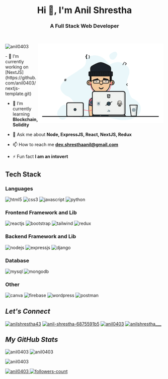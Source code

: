 <h1 align="center">Hi 👋, I'm Anil Shrestha</h1>
<h3 align="center">A Full Stack Web Developer</h3>
<br>
<!----------------------------------- About Section ------------------------------------>
<div>
  <img align="right" width="400" alt="Coding" src="./coding.gif">
<p align="left"> <img src="https://komarev.com/ghpvc/?username=anil0403&label=Profile%20views&color=0e75b6&style=flat" alt="anil0403" /> </p>
- 🔭 I’m currently working on [NextJS](https://github.com/anil0403/nextjs-template.git)

- 🌱 I’m currently learning **Blockchain, Solidity**

- 💬 Ask me about **Node, ExpressJS, React, NextJS, Redux**

- 📫 How to reach me **dev.shresthaanil@gmail.com**

- ⚡ Fun fact **I am an intovert**
</div>

<!----------------------------------- Tech Stack Section ------------------------------------>
<h2>Tech Stack</h2>
<h3>Languages</h3>
<p>
    <img src="https://img.shields.io/badge/HTML5-E34F26?style=for-the-badge&logo=html5&logoColor=white" alt="html5" />
    <img src="https://img.shields.io/badge/CSS3-1572B6?style=for-the-badge&logo=css3&logoColor=white" alt="css3" />
    <img src="https://img.shields.io/badge/JavaScript-323330?style=for-the-badge&logo=javascript&logoColor=F7DF1E" alt="javascript" />
    <img src="https://img.shields.io/badge/Python-FFD43B?style=for-the-badge&logo=python&logoColor=blue" alt="python" />
</p>
<h3>Frontend Framework and Lib</h3>
<p>
     <img src="https://img.shields.io/badge/React JS-20232A?style=for-the-badge&logo=react&logoColor=61DAFB" alt="reactjs" />
    <img src="https://img.shields.io/badge/Bootstrap-563D7C?style=for-the-badge&logo=bootstrap&logoColor=white" alt="bootstrap" />
    <img src="https://img.shields.io/badge/Tailwind_CSS-38B2AC?style=for-the-badge&logo=tailwind-css&logoColor=white" alt="tailwind" />
    <img src="https://img.shields.io/badge/Redux Toolkit-593D88?style=for-the-badge&logo=redux&logoColor=white" alt="redux" />
</p>
<h3>Backend Framework and Lib</h3>
<p>
    <img src="https://img.shields.io/badge/Node.js-339933?style=for-the-badge&logo=nodedotjs&logoColor=white" alt="nodejs" />
    <img src="https://img.shields.io/badge/Express.js-000000?style=for-the-badge&logo=express&logoColor=white" alt="expressjs" />
    <img src="https://img.shields.io/badge/Django-092E20?style=for-the-badge&logo=django&logoColor=green" alt="django" />
</p>
<h3>Database</h3>
<p>
    <img src="https://img.shields.io/badge/MySQL-005C84?style=for-the-badge&logo=mysql&logoColor=white" alt="mysql" />
    <img src="https://img.shields.io/badge/MongoDB-4EA94B?style=for-the-badge&logo=mongodb&logoColor=white" alt="mongodb" />
</p>
<h3>Other</h3>
<p>
    <img src="https://img.shields.io/badge/Canva-%2300C4CC.svg?&style=for-the-badge&logo=Canva&logoColor=white" alt="canva" />
    <img src="https://img.shields.io/badge/firebase-ffca28?style=for-the-badge&logo=firebase&logoColor=black" alt="firebase" />
    <img src="https://img.shields.io/badge/Wordpress-21759B?style=for-the-badge&logo=wordpress&logoColor=white" alt="wordpress" />
    <img src="https://img.shields.io/badge/Postman-FF6C37?style=for-the-badge&logo=Postman&logoColor=white" alt="postman" />
</p>

<!----------------------------------- Social Media Links Section ------------------------------------>

<h2><i>Let's Connect</i></h2>
<p align="left">
<a href="https://twitter.com/anilshrestha43" target="blank"><img align="center" src="https://raw.githubusercontent.com/rahuldkjain/github-profile-readme-generator/master/src/images/icons/Social/twitter.svg" alt="anilshrestha43" height="30" width="40" /></a>
<a href="https://linkedin.com/in/anil-shrestha-6875591b5" target="blank"><img align="center" src="https://raw.githubusercontent.com/rahuldkjain/github-profile-readme-generator/master/src/images/icons/Social/linked-in-alt.svg" alt="anil-shrestha-6875591b5" height="30" width="40" /></a>
<a href="https://fb.com/anil0403" target="blank"><img align="center" src="https://raw.githubusercontent.com/rahuldkjain/github-profile-readme-generator/master/src/images/icons/Social/facebook.svg" alt="anil0403" height="30" width="40" /></a>
<a href="https://instagram.com/anilshrestha___" target="blank"><img align="center" src="https://raw.githubusercontent.com/rahuldkjain/github-profile-readme-generator/master/src/images/icons/Social/instagram.svg" alt="anilshrestha___" height="30" width="40" /></a>
</p>

<!----------------------------------- GitHub Stats Section ------------------------------------>
<h2><i>My GitHub Stats</i></h2>

<p align="left" >
  <img  src="https://github-readme-stats.vercel.app/api?username=anil0403&show_icons=true&locale=en" alt="anil0403"  height="150" />
  <img  src="https://github-readme-stats.vercel.app/api/top-langs?username=anil0403&show_icons=true&locale=en&layout=compact" alt="anil0403" height="150"/>
</p>

<p> 
  <img src="https://github-readme-streak-stats.herokuapp.com/?user=anil0403&" alt="anil0403" height="160" width="max" />
<p>

<!----------------------------------- Profile View Section ------------------------------------>
                                                                                                        
<p align="left">
    <a href="https://github.com/anil0403">
        <img src="https://komarev.com/ghpvc/?username=anil0403&label=Profile%20views&color=0e75b6&style=flat" alt="anil0403" />
  </a>
    <a href="https://github.com/anil0403?tab=followers">
        <img src="https://img.shields.io/github/followers/anil0403?label=Followers&style=social" alt="followers-count">
    </a>
</p>
